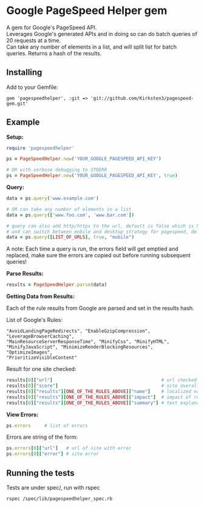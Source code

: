 # Google PageSpeed Helper gem

A gem for Google's PageSpeed API.<br />
Leverages Google's generated APIs and in doing so can do batch queries of 20 requests at a time.<br />
Can take any number of elements in a list, and will split list for batch queries.
Returns a hash of the results.<br />

## Installing

Add to your Gemfile:
```
gem 'pagespeedhelper', :git => 'git://github.com/Kirksten3/pagespeed-gem.git'
```

## Example

**Setup:**
```ruby
require 'pagespeedhelper'

ps = PageSpeedHelper.new('YOUR_GOOGLE_PAGESPEED_API_KEY')

# OR with verbose debugging to STDERR
ps = PageSpeedHelper.new('YOUR_GOOGLE_PAGESPEED_API_KEY', true)
```


**Query:**
```ruby
data = ps.query('www.example.com')

# OR can take any number of elements in a list
data = ps.query(['www.foo.com', 'www.bar.com'])

# query can also add http/https to the url, default is false which is http
# and can switch between mobile and desktop strategy for pagespeed, default is desktop
data = ps.query([LIST_OF_URLS], true, "mobile")
```
A note: Each time a query is run, the errors field will get emptied and replaced, make sure the errors are copied out before running subsequent queries!


**Parse Results:**
```ruby
results = PageSpeedHelper.parse(data)
```


**Getting Data from Results:**

Each of the rule results from Google are parsed and set in the results hash.

List of Google's Rules: 
```
"AvoidLandingPageRedirects", "EnableGzipCompression", "LeverageBrowserCaching", 
"MainResourceServerResponseTime", "MinifyCss", "MinifyHTML", 
"MinifyJavaScript", "MinimizeRenderBlockingResources", "OptimizeImages", 
"PrioritizeVisibleContent"
```

Result for one site checked:
```ruby
results[0]["url"]                                        # url checked
results[0]["score"]                                      # site overall pagespeed score
results[0]["results"][ONE_OF_THE_RULES_ABOVE]["name"]    # localized name for printing
results[0]["results"][ONE_OF_THE_RULES_ABOVE]["impact"]  # impact of rule on pagespeed result
results[0]["results"][ONE_OF_THE_RULES_ABOVE]["summary"] # text explanation of rule result or what could be improved
```


**View Errors:**
```ruby
ps.errors     # list of errors
```

Errors are string of the form:
```ruby
ps.errors[0]["url"]   # url of site with error
ps.errors[0]["error"] # site error
```

## Running the tests

Tests are under spec/, run with rspec
```
rspec /spec/lib/pagespeedhelper_spec.rb
```
